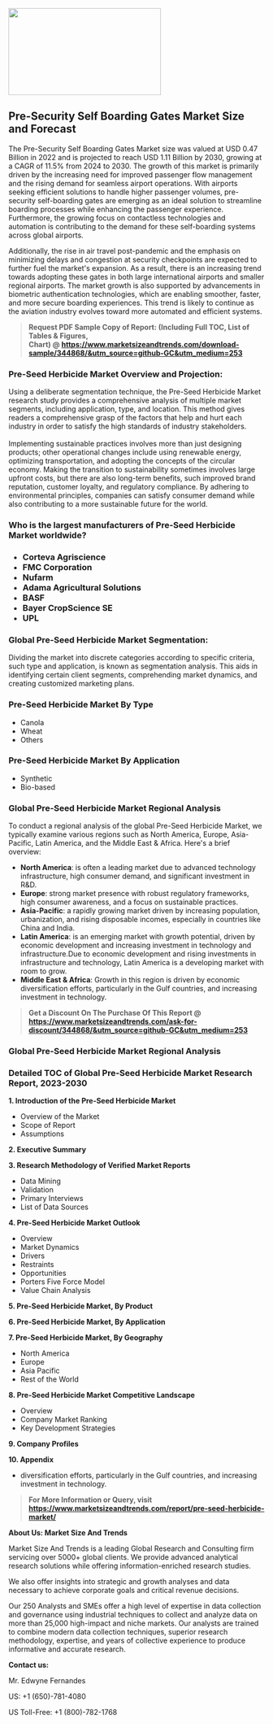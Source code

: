 <p><img class="alignnone size-medium wp-image-20088" src="https://ffe5etoiles.com/wp-content/uploads/2024/12/MST1-300x171.png" alt="" width="300" height="171" /></p><h2>Pre-Security Self Boarding Gates Market Size and Forecast</h2><p>The Pre-Security Self Boarding Gates Market size was valued at USD 0.47 Billion in 2022 and is projected to reach USD 1.11 Billion by 2030, growing at a CAGR of 11.5% from 2024 to 2030. The growth of this market is primarily driven by the increasing need for improved passenger flow management and the rising demand for seamless airport operations. With airports seeking efficient solutions to handle higher passenger volumes, pre-security self-boarding gates are emerging as an ideal solution to streamline boarding processes while enhancing the passenger experience. Furthermore, the growing focus on contactless technologies and automation is contributing to the demand for these self-boarding systems across global airports.</p><p>Additionally, the rise in air travel post-pandemic and the emphasis on minimizing delays and congestion at security checkpoints are expected to further fuel the market's expansion. As a result, there is an increasing trend towards adopting these gates in both large international airports and smaller regional airports. The market growth is also supported by advancements in biometric authentication technologies, which are enabling smoother, faster, and more secure boarding experiences. This trend is likely to continue as the aviation industry evolves toward more automated and efficient systems.</p></p><blockquote id="" class=""><strong>Request PDF Sample Copy of Report: (Including Full TOC, List of Tables &amp; Figures, Chart)&nbsp;@&nbsp;<strong><a href="https://www.marketsizeandtrends.com/download-sample/344868/&utm_source=github-GC&utm_medium=253" target="_blank">https://www.marketsizeandtrends.com/download-sample/344868/&utm_source=github-GC&utm_medium=253</a></strong></strong></blockquote><h3 id="" class="">Pre-Seed Herbicide Market&nbsp;Overview and Projection:</h3><p id="" class="">Using a deliberate segmentation technique, the Pre-Seed Herbicide Market research study provides a comprehensive analysis of multiple market segments, including application, type, and location. This method gives readers a comprehensive grasp of the factors that help and hurt each industry in order to satisfy the high standards of industry stakeholders. <br /> <br />Implementing sustainable practices involves more than just designing products; other operational changes include using renewable energy, optimizing transportation, and adopting the concepts of the circular economy. Making the transition to sustainability sometimes involves large upfront costs, but there are also long-term benefits, such improved brand reputation, customer loyalty, and regulatory compliance. By adhering to environmental principles, companies can satisfy consumer demand while also contributing to a more sustainable future for the world.</p><h3 id="" class="">Who is the largest manufacturers of&nbsp;Pre-Seed Herbicide Market worldwide?</h3><h3 class=""><p><ul><li>Corteva Agriscience </li><li> FMC Corporation </li><li> Nufarm </li><li> Adama Agricultural Solutions </li><li> BASF </li><li> Bayer CropScience SE </li><li> UPL</li></ul></p></h3><h3 id="" class="">Global&nbsp;Pre-Seed Herbicide Market Segmentation:</h3><p id="" class="">Dividing the market into discrete categories according to specific criteria, such type and application, is known as segmentation analysis. This aids in identifying certain client segments, comprehending market dynamics, and creating customized marketing plans.</p><h3 id="" class="">Pre-Seed Herbicide Market&nbsp;By Type</h3><p><p><ul><li>Canola</li><li> Wheat</li><li> Others</p></li></ul></p></p><h3 id="" class="">Pre-Seed Herbicide Market&nbsp;By Application</h3><p class=""><p><ul><li>Synthetic</li><li> Bio-based</li></ul></p></p><h3 id="" class="">Global Pre-Seed Herbicide Market Regional Analysis</h3><p id="" class="">To conduct a regional analysis of the global Pre-Seed Herbicide Market, we typically examine various regions such as North America, Europe, Asia-Pacific, Latin America, and the Middle East &amp; Africa. Here's a brief overview:</p><ul><li><strong>North America</strong>: is often a leading market due to advanced technology infrastructure, high consumer demand, and significant investment in R&amp;D.</li><li><strong>Europe</strong>: strong market presence with robust regulatory frameworks, high consumer awareness, and a focus on sustainable practices.</li><li><strong>Asia-Pacific</strong>: a rapidly growing market driven by increasing population, urbanization, and rising disposable incomes, especially in countries like China and India.</li><li><strong>Latin America</strong>: is an emerging market with growth potential, driven by economic development and increasing investment in technology and infrastructure.Due to economic development and rising investments in infrastructure and technology, Latin America is a developing market with room to grow.</li><li><strong>Middle East &amp; Africa</strong>: Growth in this region is driven by economic diversification efforts, particularly in the Gulf countries, and increasing investment in technology.</li></ul><blockquote id="" class=""><strong>Get a Discount On The Purchase Of This Report @ <strong><a href="https://www.marketsizeandtrends.com/ask-for-discount/344868/&utm_source=github-GC&utm_medium=253" target="_blank">https://www.marketsizeandtrends.com/ask-for-discount/344868/&utm_source=github-GC&utm_medium=253</a></strong></strong></blockquote><h3 id="" class="">Global Pre-Seed Herbicide Market Regional Analysis</h3><h3 id="" class="">Detailed TOC of Global Pre-Seed Herbicide Market Research Report, 2023-2030</h3><p id="" class=""><strong>1. Introduction of the Pre-Seed Herbicide Market</strong></p><ul><li>Overview of the Market</li><li>Scope of Report</li><li>Assumptions</li></ul><p id="" class=""><strong>2. Executive Summary</strong></p><p id="" class=""><strong>3. Research Methodology of Verified Market Reports</strong></p><ul><li>Data Mining</li><li>Validation</li><li>Primary Interviews</li><li>List of Data Sources</li></ul><p id="" class=""><strong>4. Pre-Seed Herbicide Market Outlook</strong></p><ul><li>Overview</li><li>Market Dynamics</li><li>Drivers</li><li>Restraints</li><li>Opportunities</li><li>Porters Five Force Model</li><li>Value Chain Analysis</li></ul><p id="" class=""><strong>5. Pre-Seed Herbicide Market, By Product</strong></p><p id="" class=""><strong>6. Pre-Seed Herbicide Market, By Application</strong></p><p id="" class=""><strong>7. Pre-Seed Herbicide Market, By Geography</strong></p><ul><li>North America</li><li>Europe</li><li>Asia Pacific</li><li>Rest of the World</li></ul><p id="" class=""><strong>8. Pre-Seed Herbicide Market Competitive Landscape</strong></p><ul><li>Overview</li><li>Company Market Ranking</li><li>Key Development Strategies</li></ul><p id="" class=""><strong>9. Company Profiles</strong></p><p id="" class=""><strong>10. Appendix</strong></p><ul><li>diversification efforts, particularly in the Gulf countries, and increasing investment in technology.</li></ul><blockquote id="" class=""><strong>For More Information or Query, visit <strong><strong><a href="https://www.marketsizeandtrends.com/report/pre-seed-herbicide-market/" target="_blank">https://www.marketsizeandtrends.com/report/pre-seed-herbicide-market/</a></strong></strong></strong></blockquote><p id="" class=""><strong>About Us: Market Size And Trends</strong></p><p id="" class="">Market Size And Trends is a leading Global Research and Consulting firm servicing over 5000+ global clients. We provide advanced analytical research solutions while offering information-enriched research studies.</p><p id="" class="">We also offer insights into strategic and growth analyses and data necessary to achieve corporate goals and critical revenue decisions.</p><p id="" class="">Our 250 Analysts and SMEs offer a high level of expertise in data collection and governance using industrial techniques to collect and analyze data on more than 25,000 high-impact and niche markets. Our analysts are trained to combine modern data collection techniques, superior research methodology, expertise, and years of collective experience to produce informative and accurate research.</p><p id="" class=""><strong>Contact us:</strong></p><p id="" class="">Mr. Edwyne Fernandes</p><p id="" class="">US: +1 (650)-781-4080</p><p id="" class="">US Toll-Free: +1 (800)-782-1768</p>
